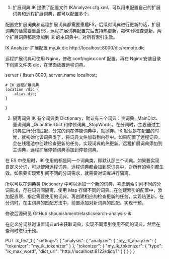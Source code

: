 1. 扩展词典
IK 提供了配置文件 IKAnalyzer.cfg.xml，可以用来配置自己的扩展词典和远程扩展词典，都可以配置多个。

配置完扩展词典和远程扩展词典都需要重启ES，后续对词典进行更新的话，扩展词典的话需要重启ES，远程扩展词典配置完后支持热更新，每60秒检查更新。两个扩展词典都是添加到 IK 的主词典中，对所有索引生效。

<?xml version="1.0" encoding="UTF-8"?>
<!DOCTYPE properties SYSTEM "http://java.sun.com/dtd/properties.dtd">
<properties>
	<comment>IK Analyzer 扩展配置</comment>
	<!--用户可以在这里配置自己的扩展字典 -->
	<entry key="ext_dict">my_ik.dic</entry>
	 <!--用户可以在这里配置自己的扩展停止词字典-->
	<entry key="ext_stopwords"></entry>
	<!--用户可以在这里配置远程扩展字典 -->
	<entry key="remote_ext_dict">http://localhost:8000/dic/remote.dic</entry>
	<!--用户可以在这里配置远程扩展停止词字典-->
	<!-- <entry key="remote_ext_stopwords">words_location</entry> -->
</properties>

远程扩展词典可使用 Nginx，修改 conf/nginx.conf 配置，再在 Nginx 安装目录下创建文件夹 dic，在里面放置远程词典。

server {
    listen       8000;
    server_name  localhost;
    
    # IK 远程扩展词典
    location /dic {
        alias dic;
    }
}

2. 隔离词典
IK 有个词典类 Dictionary，默认有三个词典：主词典 _MainDict、量词词典 _QuantifierDict 和停顿词典 _StopWords。在分词时，主要通过主词典进行分词匹配，分完的词在停顿词典中，就抛弃。IK 默认是在配置的时候，就初始化该词典类了，将词典文件加载到内存中。如果配置了远程词典，会在线程池中创建检查更新的任务，实现词典的热更新。远程扩展词典添加到主词典，远程扩展停顿词典添加到停顿词典。

在 ES 中使用时，IK 使用的都是同一个词典类，即默认那三个词典。如果要实现自定义分词，可以使用远程词典，远程词典都会加到原词典中，对所有的索引都生效。如果要实现索引间不同的分词需求，就需要对词库进行隔离。

所以可以在词典类 Dictionary 中可以添加一个新的词典，考虑到索引间不同的分词需求，存在词典间隔离，使用 Map 存储不同的词典。在创建索引的配置中，添加配置项，指定需要使用的词典。再创建相应的检查更新的任务，实现热更新。在分词时，在主词典的匹配方法中，前置添加对新词典的匹配，实现干预。

修改后源码见 GitHub shpunishment/elasticsearch-analysis-ik

在定义分词器时设置词典url来获取词典，实现不同索引使用不同的词典，然后在查询时进行干预。

PUT ik_test_1
{
  "settings": {
    "analysis": {
      "analyzer": {
        "my_ik_analyzer": {
          "tokenizer": "my_ik_tokenizer"
        }
      },
      "tokenizer": {
        "my_ik_tokenizer": {
          "type": "ik_max_word",
          "dict_url": "http://localhost:8123/dict/1"
        }
      }
    }
  }
}

